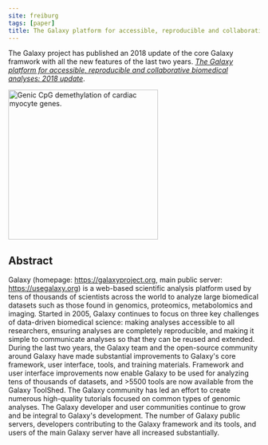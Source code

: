 ```yaml
---
site: freiburg
tags: [paper]
title: The Galaxy platform for accessible, reproducible and collaborative biomedical analyses: 2018 update 
---
```


The Galaxy project has published an 2018 update of the core Galaxy framwork with all the new features of the last two years.
[*The Galaxy platform for accessible, reproducible and collaborative biomedical analyses: 2018 update*](https://academic.oup.com/nar/advance-article/doi/10.1093/nar/gky379/5001157).

<div class="multiple-img">
    <img src="{{ "/assets/media/2018-01-30-Gilsbach_NatCom.jpg" | absolute_url }}" height="300px" alt="Genic CpG demethylation of cardiac myocyte genes." />
</div>

## Abstract

Galaxy (homepage: https://galaxyproject.org, main public server: https://usegalaxy.org) is a web-based scientific analysis platform used by tens of thousands of scientists across the world to analyze large biomedical datasets such as those found in genomics, proteomics, metabolomics and imaging. Started in 2005, Galaxy continues to focus on three key challenges of data-driven biomedical science: making analyses accessible to all researchers, ensuring analyses are completely reproducible, and making it simple to communicate analyses so that they can be reused and extended. During the last two years, the Galaxy team and the open-source community around Galaxy have made substantial improvements to Galaxy's core framework, user interface, tools, and training materials. Framework and user interface improvements now enable Galaxy to be used for analyzing tens of thousands of datasets, and >5500 tools are now available from the Galaxy ToolShed. The Galaxy community has led an effort to create numerous high-quality tutorials focused on common types of genomic analyses. The Galaxy developer and user communities continue to grow and be integral to Galaxy's development. The number of Galaxy public servers, developers contributing to the Galaxy framework and its tools, and users of the main Galaxy server have all increased substantially.
